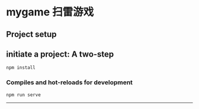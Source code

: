 # mygame 扫雷游戏

## Project setup
## initiate a project: A two-step
```
npm install
```

### Compiles and hot-reloads for development
```
npm run serve
```

----------
